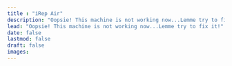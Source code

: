 ```yaml
---
title : "iRep Air"
description: "Oopsie! This machine is not working now...Lemme try to fix it!"
lead: "Oopsie! This machine is not working now...Lemme try to fix it!"
date: false
lastmod: false
draft: false
images: 
---
```

